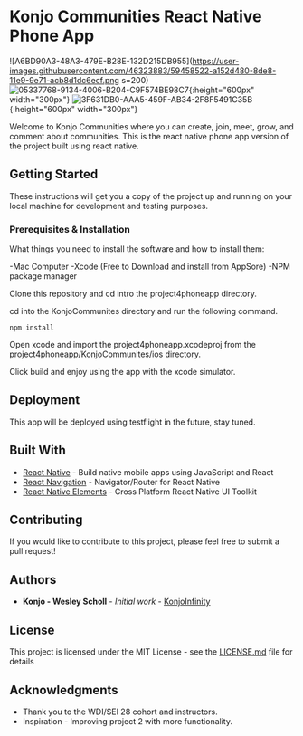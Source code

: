 # Konjo Communities React Native Phone App

![A6BD90A3-48A3-479E-B28E-132D215DB955](https://user-images.githubusercontent.com/46323883/59458522-a152d480-8de8-11e9-9e71-acb8d1dc6ecf.png s=200)
![05337768-9134-4006-B204-C9F574BE98C7](https://user-images.githubusercontent.com/46323883/59458540-a9127900-8de8-11e9-8c27-64adbe5bb623.png){:height="600px" width="300px"}
![3F631DB0-AAA5-459F-AB34-2F8F5491C35B](https://user-images.githubusercontent.com/46323883/59458548-ad3e9680-8de8-11e9-8f28-605e590c6a0d.png){:height="600px" width="300px"}

Welcome to Konjo Communities where you can create, join, meet, grow, and comment about communities. This is the react native phone app version of the project built using react native.

## Getting Started

These instructions will get you a copy of the project up and running on your local machine for development and testing purposes.

### Prerequisites & Installation

What things you need to install the software and how to install them:

-Mac Computer
-Xcode (Free to Download and install from AppSore)
-NPM package manager

Clone this repository and cd intro the project4phoneapp directory.

cd into the KonjoCommunites directory and run the following command.

```
npm install
```

Open xcode and import the project4phoneapp.xcodeproj from the project4phoneapp/KonjoCommunites/ios directory.

Click build and enjoy using the app with the xcode simulator.

## Deployment

This app will be deployed using testflight in the future, stay tuned.

## Built With

- [React Native](https://facebook.github.io/react-native/) - Build native mobile apps using JavaScript and React
- [React Navigation](https://reactnavigation.org/) - Navigator/Router for React Native
- [React Native Elements](https://github.com/react-native-training/react-native-elements) - Cross Platform React Native UI Toolkit

## Contributing

If you would like to contribute to this project, please feel free to submit a pull request!

## Authors

- **Konjo - Wesley Scholl** - _Initial work_ - [KonjoInfinity](https://github.com/konjoinfinity)

## License

This project is licensed under the MIT License - see the [LICENSE.md](LICENSE.md) file for details

## Acknowledgments

- Thank you to the WDI/SEI 28 cohort and instructors.
- Inspiration - Improving project 2 with more functionality.
